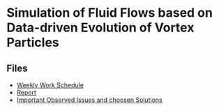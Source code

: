 # Simulation of Fluid Flows based on Data-driven Evolution of Vortex Particles

## Files 

- [Weekly Work Schedule](https://docs.google.com/spreadsheets/d/171NmDXxsqH2n5pfHbGNPH_iO45OriolQQLX5hPMuMYU/edit?usp=sharing)
- [Report](https://www.overleaf.com/4688964232sncxgbqgphzp)
- [Important Observed Issues and choosen Solutions](https://www.overleaf.com/read/vcjgdvstccmw)